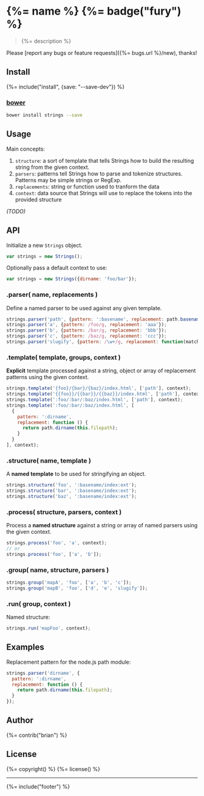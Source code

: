 # {%= name %} {%= badge("fury") %}

> {%= description %}

Please [report any bugs or feature requests]({%= bugs.url %}/new), thanks!

## Install
{%= include("install", {save: "--save-dev"}) %}

### [bower](https://github.com/bower/bower)

```bash
bower install strings --save
```

## Usage

Main concepts:

1. `structure`: a sort of template that tells Strings how to build the resulting string from the given context.
2. `parsers`: patterns tell Strings how to parse and tokenize structures. Patterns may be simple strings or RegExp.
4. `replacements`: string or function used to tranform the data
3. `context`: data source that Strings will use to replace the tokens into the provided structure

_(TODO)_

## API

Initialize a new `Strings` object.

```js
var strings = new Strings();
```

Optionally pass a default context to use:

```js
var strings = new Strings({dirname: 'foo/bar'});
```

### .parser( name, replacements )

Define a named parser to be used against any given template.

```js
strings.parser('path', {pattern: ':basename', replacement: path.basename(this.src)});
strings.parser('a', {pattern: /foo/g, replacement: 'aaa'});
strings.parser('b', {pattern: /bar/g, replacement: 'bbb'});
strings.parser('c', {pattern: /baz/g, replacement: 'ccc'});
strings.parser('slugify', {pattern: /\w+/g, replacement: function(match) {return slugify(match)}});
```

### .template( template, groups, context )

**Explicit** template processed against a string, object or array of replacement patterns using the given context.

```js
strings.template('{foo}/{bar}/{baz}/index.html', ['path'], context);
strings.template('{{foo}}/{{bar}}/{{baz}}/index.html', ['path'], context);
strings.template(':foo/:bar/:baz/index.html', ['path'], context);
strings.template(':foo/:bar/:baz/index.html', [
  {
    pattern: ':dirname',
    replacement: function () {
      return path.dirname(this.filepath);
    }
  }
], context);
```

### .structure( name, template )

A **named template** to be used for stringifying an object.

```js
strings.structure('foo', ':basename/index:ext');
strings.structure('bar', ':basename/index:ext');
strings.structure('baz', ':basename/index:ext');
```

### .process( structure, parsers, context )

Process a **named structure** against a string or array of named parsers using the given context.

```js
strings.process('foo', 'a', context);
// or
strings.process('foo', ['a', 'b']);
```

### .group( name, structure, parsers )

```js
strings.group('mapA', 'foo', ['a', 'b', 'c']);
strings.group('mapB', 'foo', ['d', 'e', 'slugify']);
```

### .run( group, context )

Named structure:

```js
strings.run('mapFoo', context);
```

## Examples

Replacement pattern for the node.js path module:

```js
strings.parser('dirname', {
  pattern: ':dirname',
  replacement: function () {
    return path.dirname(this.filepath);
  }
});
```

## Author
{%= contrib("brian") %}

## License
{%= copyright() %}
{%= license() %}

***

{%= include("footer") %}